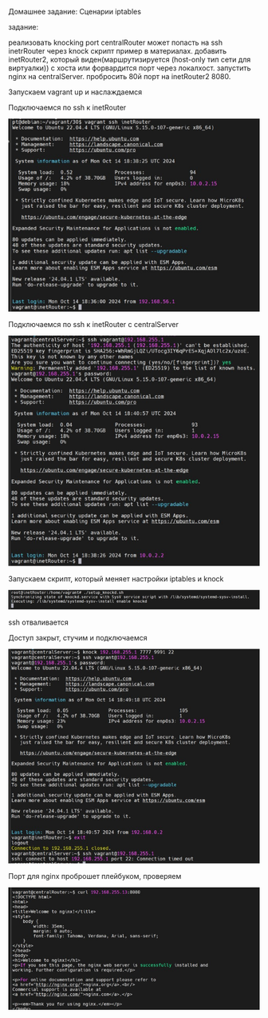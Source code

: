 Домашнее задание: Сценарии iptables

задание:

реализовать knocking port
centralRouter может попасть на ssh inetrRouter через knock скрипт
пример в материалах.
добавить inetRouter2, который виден(маршрутизируется (host-only тип сети для виртуалки)) с хоста или форвардится порт через локалхост.
запустить nginx на centralServer.
пробросить 80й порт на inetRouter2 8080.

Запускаем vagrant up и наслаждаемся

Подключаемся по ssh к inetRouter 

![1](img/1.jpg)  

Подключаемся по ssh к inetRouter c centralServer

![2](img/2.jpg)

Запускаем скрипт, который меняет настройки iptables и knock

![3](img/3.jpg)

ssh отваливается

Доступ закрыт, стучим и подключаемся

![4](img/4.jpg)

Порт для nginx проброшет плейбуком, проверяем

![5](img/5.jpg)
